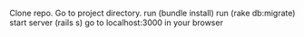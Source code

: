 Clone repo.
Go to project directory.
run (bundle install)
run (rake db:migrate)
start server (rails s)
go to localhost:3000 in your browser
